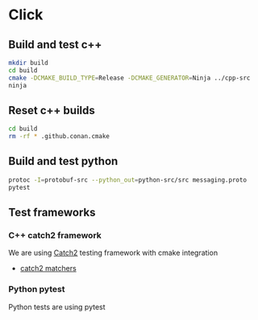 # Click

## Build and test c++

```bash
mkdir build
cd build
cmake -DCMAKE_BUILD_TYPE=Release -DCMAKE_GENERATOR=Ninja ../cpp-src
ninja
```

## Reset c++ builds

```bash
cd build
rm -rf * .github.conan.cmake
```

## Build and test python

```bash
protoc -I=protobuf-src --python_out=python-src/src messaging.proto
pytest
```

## Test frameworks

### C++ catch2 framework

We are using [Catch2](https://github.com/catchorg/Catch2/) testing framework with cmake integration

- [catch2 matchers](https://github.com/catchorg/Catch2/blob/devel/docs/matchers.md#top)

### Python pytest

Python tests are using pytest
